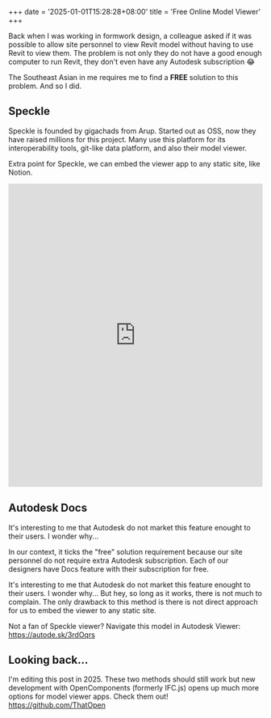 +++
date = '2025-01-01T15:28:28+08:00'
title = 'Free Online Model Viewer'
+++

Back when I was working in formwork design, a colleague asked if it was possible to allow site personnel to view Revit model without having to use Revit to view them. The problem is not only they do not have a good enough computer to run Revit, they don't even have any Autodesk subscription 😂

The Southeast Asian in me requires me to find a **FREE** solution to this problem. And so I did. 

## Speckle ##

Speckle is founded by gigachads from Arup. Started out as OSS, now they have raised millions for this project. Many use this platform for its interoperability tools, git-like data platform, and also their model viewer.

Extra point for Speckle, we can embed the viewer app to any static site, like Notion. 

<iframe
  src="https://speckle.xyz/projects/00421d8462/models/3fc58cb5ee@55506d896d#embed={%22isEnabled%22:true,%22hideControls%22:true,%22hideSelectionInfo%22:true,%22manualLoad%22:false}"
  width="100%"
  height="600"
  frameborder="0"
  allowfullscreen>
</iframe>

## Autodesk Docs ##

It's interesting to me that Autodesk do not market this feature enought to their users. I wonder why...

In our context, it ticks the "free" solution requirement because our site personnel do not require extra Autodesk subscription. Each of our designers have Docs feature with their subscription for free.

It's interesting to me that Autodesk do not market this feature enought to their users. I wonder why... But hey, so long as it works, there is not much to complain. The only drawback to this method is there is not direct approach for us to embed the viewer to any static site.

Not a fan of Speckle viewer? Navigate this model in Autodesk Viewer: https://autode.sk/3rdOqrs

## Looking back... ##
I'm editing this post in 2025. These two methods should still work but new development with OpenComponents (formerly IFC.js) opens up much more options for model viewer apps. Check them out! https://github.com/ThatOpen